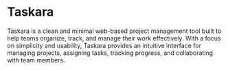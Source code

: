 # Taskara
Taskara is a clean and minimal web-based project management tool built to help teams organize, track, and manage their work effectively.  With a focus on simplicity and usability, Taskara provides an intuitive interface for managing projects, assigning tasks, tracking progress, and collaborating with team members.

